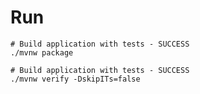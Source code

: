 # Run

```shell script
# Build application with tests - SUCCESS
./mvnw package
```
```shell script
# Build application with tests - SUCCESS
./mvnw verify -DskipITs=false
```